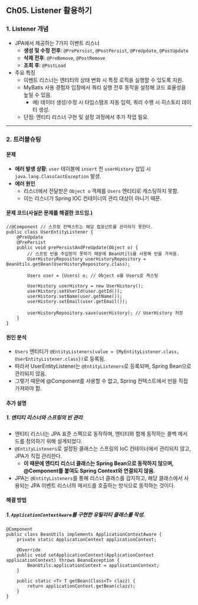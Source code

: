 ## Ch05. Listener 활용하기

### 1. Listener 개념
- JPA에서 제공하는 7가지 이벤트 리스너
  - **생성 및 수정 전후**: `@PrePersist`, `@PostPersist`, `@PreUpdate`, `@PostUpdate`
  - **삭제 전후**: `@PreRemove`, `@PostRemove`
  - **조회 후**: `@PostLoad`
- 주요 특징
  - 이벤트 리스너는 엔티티의 상태 변화 시 특정 로직을 실행할 수 있도록 지원.
  - MyBatis 사용 경험자 입장에서 쿼리 실행 전후 동작을 설정해 코드 효율성을 높일 수 있음.
    - 예) 데이터 생성/수정 시 타임스탬프 자동 입력, 쿼리 수행 시 히스토리 데이터 생성.
  - 단점: 엔티티 리스너 구현 및 설정 과정에서 추가 작업 필요.

---

### 2. 트러블슈팅
#### 문제
- **에러 발생 상황**: `user` 테이블에 `insert` 전 `userHistory` 삽입 시 `java.lang.ClassCastException` 발생.
- **에러 원인** 
  - 리스너에서 전달받은 `Object o` 객체를 `Users` 엔티티로 캐스팅하지 못함.
  - 이는 리스너가 Spring IOC 컨테이너의 관리 대상이 아니기 때문.

#### 문제 코드(사실은 문제를 해결한 코드임.)
```
//@Component // 스프링 컨텍스트는 해당 컴포넌트를 관리하지 못한다.
public class UserEntityListener {
    @PreUpdate
    @PrePersist
    public void prePersistAndPreUpdate(Object o) {
        // 스프링 빈을 주입받지 못하기 때문에 BeanUtils를 사용해 빈을 가져옴.
        UserHistoryRepository userHistoryRepository = BeanUtils.getBean(UserHistoryRepository.class);

        Users user = (Users) o; // Object o를 Users로 캐스팅

        UserHistory userHistory = new UserHistory();
        userHistory.setUserId(user.getId());
        userHistory.setName(user.getName());
        userHistory.setEmail(user.getEmail());

        userHistoryRepository.save(userHistory); // UserHistory 저장
    }
}
```
#### 원인 분석
- `Users` 엔티티가 `@EntityListeners(value = {MyEntityListener.class, UserEntityListener.class})`로 등록됨.
- 따라서 UserEntityListener는 `@EntityListeners`로 등록되며, Spring Bean으로 관리되지 않음.
- 그렇기 때문에 @Component를 사용할 수 없고, Spring 컨텍스트에서 빈을 직접 가져와야 함.

#### 추가 설명
##### 1. 엔티티 리스너와 스프링의 빈 관리
- 엔티티 리스너는 JPA 표준 스펙으로 동작하며, 엔티티와 함께 동작하는 콜백 메서드를 정의하기 위해 설계되었다.
- `@EntityListeners`로 설정된 클래스는 스프링의 IoC 컨테이너에서 관리되지 않고, JPA가 직접 관리한다.
  - **이 때문에 엔티티 리스너 클래스는 Spring Bean으로 동작하지 않으며, @Component를 붙여도 Spring Context와 연결되지 않음.**
- JPA는 `@EntityListeners`를 통해 리스너 클래스를 감지하고, 해당 클래스에서 사용되는 JPA 이벤트 리스너의 메서드를 호출하는 방식으로 동작하는 것이다.

#### 해결 방법
##### 1. `ApplicationContextAware`를 구현한 유틸리티 클래스를 작성.
```
@Component
public class BeanUtils implements ApplicationContextAware {
    private static ApplicationContext applicationContext;

    @Override
    public void setApplicationContext(ApplicationContext applicationContext) throws BeansException {
        BeanUtils.applicationContext = applicationContext;
    }

    public static <T> T getBean(Class<T> clazz) {
        return applicationContext.getBean(clazz);
    }
}
```
